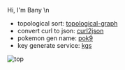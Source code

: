 Hi, I'm Bany \n
- topological sort: [topological-graph](https://github.com/9bany/topological-graph)
- convert curl to json: [curl2json](https://github.com/0del/curl-to-json)
- pokemon gen name: [pok9](https://github.com/0del/pok)
- key generate service: [kgs](https://github.com/0del/kgs)

![top ](https://github-readme-stats.vercel.app/api/top-langs/?username=0del&show_icons=true&icon_color=805AD5&text_color=808080&bg_color=ffffff00&hide_title=true&include_all_commits=true&count_private=true&hide_border=true&langs_count=6&layout=compact&cache_seconds=86400)
